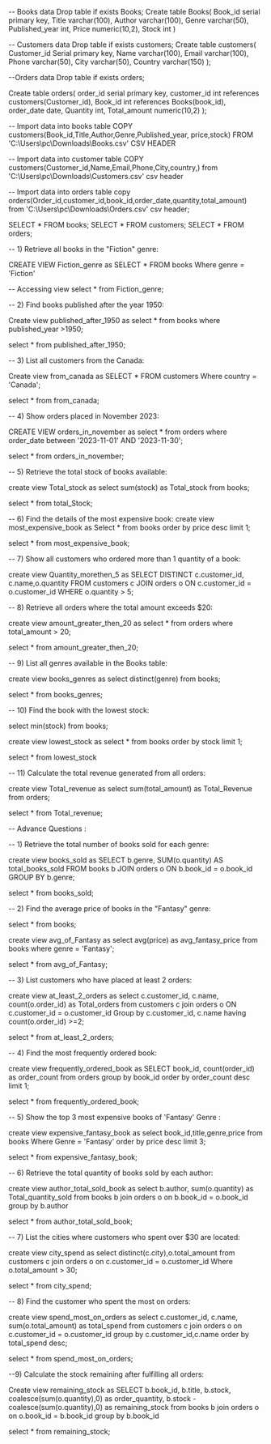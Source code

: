 
-- Books data
Drop table if exists Books;
Create table Books(
	Book_id serial primary key,
	Title varchar(100),
	Author varchar(100),
	Genre varchar(50),
	Published_year int,
	Price numeric(10,2),
	Stock int
)

-- Customers data
Drop table if exists customers;
Create table customers(
	Customer_id Serial primary key,
	Name varchar(100),
	Email varchar(100),
	Phone varchar(50),
	City varchar(50),
	Country varchar(150)
); 

--Orders data
Drop table if exists orders;
	
Create table orders(
	order_id serial primary key,
	customer_id int references customers(Customer_id),
	Book_id int references Books(book_id),
	order_date date,
	Quantity int,
	Total_amount numeric(10,2)
);




-- Import data into books table
COPY customers(Book_id,Title,Author,Genre,Published_year, price,stock)
FROM 'C:\Users\pc\Downloads\Books.csv'
CSV HEADER

-- Import data into customer table
COPY customers(Customer_id,Name,Email,Phone,City,country,)
from 'C:\Users\pc\Downloads\Customers.csv'
csv header 



-- Import data into orders table
copy orders(Order_id,customer_id,book_id,order_date,quantity,total_amount)
from 'C:\Users\pc\Downloads\Orders.csv'
csv header;


SELECT * FROM books;
SELECT * FROM customers;
SELECT * FROM orders;



-- 1) Retrieve all books in the "Fiction" genre:

CREATE VIEW Fiction_genre as 
SELECT * 
FROM books
Where genre = 'Fiction'


-- Accessing view
select * from Fiction_genre;




-- 2) Find books published after the year 1950:

Create view published_after_1950 as
select * 
from books
where published_year >1950;

select * from published_after_1950;

-- 3) List all customers from the Canada:

Create view from_canada as
SELECT * 
FROM customers
Where country = 'Canada';

select * from from_canada;


-- 4) Show orders placed in November 2023:

CREATE VIEW orders_in_november as 
select * from orders
where order_date between '2023-11-01' AND '2023-11-30';

select * from orders_in_november;

-- 5) Retrieve the total stock of books available:

create view Total_stock as
select sum(stock) as Total_stock
from books;

select * from total_Stock;

-- 6) Find the details of the most expensive book:
create view most_expensive_book as
Select * from books
order by price desc
limit 1;

select * from most_expensive_book;


-- 7) Show all customers who ordered more than 1 quantity of a book:

create view Quantity_morethen_5 as
SELECT DISTINCT c.customer_id, c.name,o.quantity
FROM customers c
JOIN orders o ON c.customer_id = o.customer_id
WHERE o.quantity > 5;




-- 8) Retrieve all orders where the total amount exceeds $20:

create view amount_greater_then_20 as
select * from orders
where total_amount > 20;

select * from amount_greater_then_20;


-- 9) List all genres available in the Books table:

create view books_genres as
select distinct(genre)
from books;

select * from books_genres;

-- 10) Find the book with the lowest stock:

select min(stock) from books;

create view lowest_stock as
select * from books
order by stock
limit 1;

select * from lowest_stock



-- 11) Calculate the total revenue generated from all orders:

create view Total_revenue as
select sum(total_amount) as Total_Revenue
from orders;

select * from Total_revenue;

-- Advance Questions : 

-- 1) Retrieve the total number of books sold for each genre:


create view books_sold as
SELECT b.genre, SUM(o.quantity) AS total_books_sold
FROM books b
JOIN orders o ON b.book_id = o.book_id
GROUP BY b.genre;


select * from books_sold;


-- 2) Find the average price of books in the "Fantasy" genre:

select * from books;

create view avg_of_Fantasy as 
select avg(price) as avg_fantasy_price
from books
where genre = 'Fantasy';

select * from avg_of_Fantasy;



-- 3) List customers who have placed at least 2 orders:

create view at_least_2_orders as
select c.customer_id, c.name, count(o.order_id) as Total_orders
from customers c
join orders o ON c.customer_id = o.customer_id
Group by c.customer_id, c.name
having count(o.order_id) >=2;

select * from at_least_2_orders;


-- 4) Find the most frequently ordered book:

create view frequently_ordered_book as
SELECT book_id, count(order_id) as order_count
from orders
group by book_id
order by order_count desc 
limit 1;

select * from frequently_ordered_book;

-- 5) Show the top 3 most expensive books of 'Fantasy' Genre :

create view expensive_fantasy_book as
select book_id,title,genre,price from books
Where Genre = 'Fantasy'
order by price desc
limit  3;

select * from expensive_fantasy_book;

-- 6) Retrieve the total quantity of books sold by each author:

create view author_total_sold_book as
select b.author, sum(o.quantity) as Total_quantity_sold
from books b
join orders o on b.book_id = o.book_id
group by b.author

select * from author_total_sold_book;

-- 7) List the cities where customers who spent over $30 are located:
	
create view city_spend as
select distinct(c.city),o.total_amount
from customers c
join orders o on c.customer_id = o.customer_id
Where o.total_amount > 30;


select * from city_spend;



-- 8) Find the customer who spent the most on orders:

create view spend_most_on_orders as
select c.customer_id, c.name, sum(o.total_amount) as total_spend
from customers c
join orders o on c.customer_id = o.customer_id
group by c.customer_id,c.name
order by total_spend desc;

select * from spend_most_on_orders;

--9) Calculate the stock remaining after fulfilling all orders:

Create view remaining_stock as
SELECT b.book_id, b.title, b.stock, coalesce(sum(o.quantity),0) as order_quantity,
	b.stock - coalesce(sum(o.quantity),0) as remaining_stock
from books b
join orders o on o.book_id = b.book_id
group by b.book_id

select * from remaining_stock;

